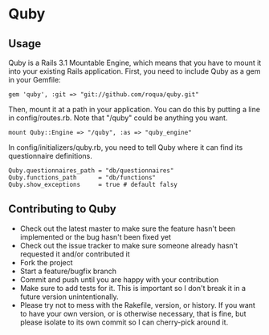 Quby
====

## Usage

Quby is a Rails 3.1 Mountable Engine, which means that you have to mount it
into your existing Rails application. First, you need to include Quby as a gem in your Gemfile:

    gem 'quby', :git => "git://github.com/roqua/quby.git"

Then, mount it at a path in your application. You can do this by putting a line
in config/routes.rb. Note that "/quby" could be anything you want.

    mount Quby::Engine => "/quby", :as => "quby_engine"

In config/initializers/quby.rb, you need to tell Quby where it can find its questionnaire definitions.

    Quby.questionnaires_path = "db/questionnaires"
    Quby.functions_path      = "db/functions"
    Quby.show_exceptions     = true # default falsy

## Contributing to Quby
 
* Check out the latest master to make sure the feature hasn't been implemented
  or the bug hasn't been fixed yet
* Check out the issue tracker to make sure someone already hasn't requested it
  and/or contributed it
* Fork the project
* Start a feature/bugfix branch
* Commit and push until you are happy with your contribution
* Make sure to add tests for it. This is important so I don't break it in a
  future version unintentionally.
* Please try not to mess with the Rakefile, version, or history. If you want to
  have your own version, or is otherwise necessary, that is fine, but please
  isolate to its own commit so I can cherry-pick around it.